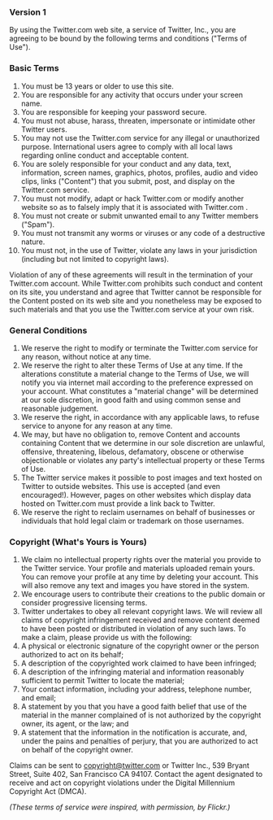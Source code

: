 ### Version 1

By using the Twitter.com web site, a service of Twitter, Inc., you are agreeing to be bound by the following terms and conditions ("Terms of Use").

### Basic Terms

1. You must be 13 years or older to use this site.
2. You are responsible for any activity that occurs under your screen name.
3. You are responsible for keeping your password secure.
4. You must not abuse, harass, threaten, impersonate or intimidate other Twitter users.
5. You may not use the Twitter.com service for any illegal or unauthorized purpose. International users agree to comply with all local laws regarding online conduct and acceptable content.
6. You are solely responsible for your conduct and any data, text, information, screen names, graphics, photos, profiles, audio and video clips, links ("Content") that you submit, post, and display on the Twitter.com service.
7. You must not modify, adapt or hack Twitter.com or modify another website so as to falsely imply that it is associated with Twitter.com .
8. You must not create or submit unwanted email to any Twitter members ("Spam").
9. You must not transmit any worms or viruses or any code of a destructive nature.
10. You must not, in the use of Twitter, violate any laws in your jurisdiction (including but not limited to copyright laws).

Violation of any of these agreements will result in the termination of your Twitter.com account. While Twitter.com prohibits such conduct and content on its site, you understand and agree that Twitter cannot be responsible for the Content posted on its web site and you nonetheless may be exposed to such materials and that you use the Twitter.com service at your own risk.

### General Conditions

1. We reserve the right to modify or terminate the Twitter.com service for any reason, without notice at any time.
2. We reserve the right to alter these Terms of Use at any time. If the alterations constitute a material change to the Terms of Use, we will notify you via internet mail according to the preference expressed on your account. What constitutes a "material change" will be determined at our sole discretion, in good faith and using common sense and reasonable judgement.
3. We reserve the right, in accordance with any applicable laws, to refuse service to anyone for any reason at any time.
4. We may, but have no obligation to, remove Content and accounts containing Content that we determine in our sole discretion are unlawful, offensive, threatening, libelous, defamatory, obscene or otherwise objectionable or violates any party's intellectual property or these Terms of Use.
5. The Twitter service makes it possible to post images and text hosted on Twitter to outside websites. This use is accepted (and even encouraged!). However, pages on other websites which display data hosted on Twitter.com must provide a link back to Twitter.
6. We reserve the right to reclaim usernames on behalf of businesses or individuals that hold legal claim or trademark on those usernames.

### Copyright (What's Yours is Yours)

1. We claim no intellectual property rights over the material you provide to the Twitter service. Your profile and materials uploaded remain yours. You can remove your profile at any time by deleting your account. This will also remove any text and images you have stored in the system.
2. We encourage users to contribute their creations to the public domain or consider progressive licensing terms.
3. Twitter undertakes to obey all relevant copyright laws. We will review all claims of copyright infringement received and remove content deemed to have been posted or distributed in violation of any such laws. To make a claim, please provide us with the following: 
  1. A physical or electronic signature of the copyright owner or the person authorized to act on its behalf;
  2. A description of the copyrighted work claimed to have been infringed;
  3. A description of the infringing material and information reasonably sufficient to permit Twitter to locate the material;
  4. Your contact information, including your address, telephone number, and email;
  5. A statement by you that you have a good faith belief that use of the material in the manner complained of is not authorized by the copyright owner, its agent, or the law; and
  6. A statement that the information in the notification is accurate, and, under the pains and penalties of perjury, that you are authorized to act on behalf of the copyright owner.

Claims can be sent to [copyright@twitter.com](mailto:copyright@twitter.com) or Twitter Inc., 539 Bryant Street, Suite 402, San Francisco CA 94107. Contact the agent designated to receive and act on copyright violations under the Digital Millennium Copyright Act (DMCA).

_(These terms of service were inspired, with permission, by Flickr.)_

